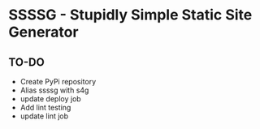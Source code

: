 # SSSSG - Stupidly Simple Static Site Generator
## TO-DO
- Create PyPi repository
- Alias ssssg with s4g
- update deploy job
- Add lint testing
- update lint job